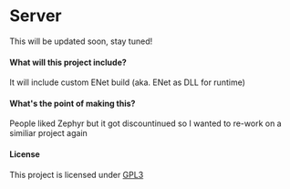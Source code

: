 # Server
This will be updated soon, stay tuned!

#### What will this project include?
It will include custom ENet build (aka. ENet as DLL for runtime)

#### What's the point of making this?
People liked Zephyr but it got discountinued so I wanted to re-work on a similiar project again

#### License
This project is licensed under [GPL3](https://github.com/mqhirr/Server/blob/master/LICENSE)
